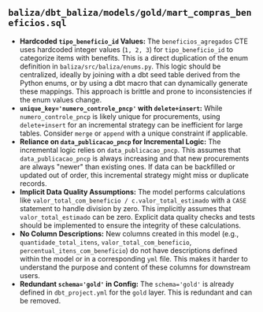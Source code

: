 ## `baliza/dbt_baliza/models/gold/mart_compras_beneficios.sql`

*   **Hardcoded `tipo_beneficio_id` Values:** The `beneficios_agregados` CTE uses hardcoded integer values (`1, 2, 3`) for `tipo_beneficio_id` to categorize items with benefits. This is a direct duplication of the enum definition in `baliza/src/baliza/enums.py`. This logic should be centralized, ideally by joining with a dbt seed table derived from the Python enums, or by using a dbt macro that can dynamically generate these mappings. This approach is brittle and prone to inconsistencies if the enum values change.
*   **`unique_key='numero_controle_pncp'` with `delete+insert`:** While `numero_controle_pncp` is likely unique for procurements, using `delete+insert` for an incremental strategy can be inefficient for large tables. Consider `merge` or `append` with a unique constraint if applicable.
*   **Reliance on `data_publicacao_pncp` for Incremental Logic:** The incremental logic relies on `data_publicacao_pncp`. This assumes that `data_publicacao_pncp` is always increasing and that new procurements are always "newer" than existing ones. If data can be backfilled or updated out of order, this incremental strategy might miss or duplicate records.
*   **Implicit Data Quality Assumptions:** The model performs calculations like `valor_total_com_beneficio / c.valor_total_estimado` with a `CASE` statement to handle division by zero. This implicitly assumes that `valor_total_estimado` can be zero. Explicit data quality checks and tests should be implemented to ensure the integrity of these calculations.
*   **No Column Descriptions:** New columns created in this model (e.g., `quantidade_total_itens`, `valor_total_com_beneficio`, `percentual_itens_com_beneficio`) do not have descriptions defined within the model or in a corresponding `yml` file. This makes it harder to understand the purpose and content of these columns for downstream users.
*   **Redundant `schema='gold'` in Config:** The `schema='gold'` is already defined in `dbt_project.yml` for the `gold` layer. This is redundant and can be removed.
